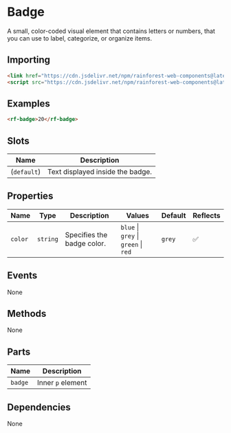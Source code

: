 # Badge

A small, color-coded visual element that contains letters or numbers, that you can use to label, categorize, or organize items.

## Importing

``` html
<link href="https://cdn.jsdelivr.net/npm/rainforest-web-components@latest/rainforest.css" rel="stylesheet">
<script src="https://cdn.jsdelivr.net/npm/rainforest-web-components@latest/components/badge.js" type="module"></script>
```

## Examples

``` html
<rf-badge>20</rf-badge>
```

## Slots

| Name | Description |
| --- | --- |
| (`default`) | Text displayed inside the badge. |

## Properties

| Name | Type | Description | Values | Default | Reflects |
| --- | --- | --- | --- | --- | --- |
| `color` | `string` | Specifies the badge color. | `blue` \| `grey` \| `green` \| `red` | `grey` | ✅ |

## Events

None

## Methods

None

## Parts

| Name | Description |
| --- | --- |
| `badge` | Inner `p` element |

## Dependencies

None
